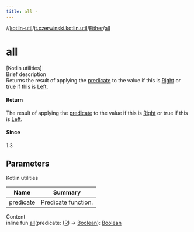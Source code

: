 ```yaml
---
title: all -
---
```

//[kotlin-util](../../index.md)/[it.czerwinski.kotlin.util](../index.md)/[Either](index.md)/[all](all.md)



# all  
[Kotlin utilities]  
Brief description  
Returns the result of applying the [predicate]() to the value if this is [Right](../-right/index.md) or true if this is [Left](../-left/index.md).  
  


#### Return  
The result of applying the [predicate]() to the value if this is [Right](../-right/index.md) or true if this is [Left](../-left/index.md).  
  


#### Since  
1.3  
  


## Parameters  
  
Kotlin utilities  
  
|  Name|  Summary| 
|---|---|
| predicate| Predicate function.
  
  
Content  
inline fun [all](all.md)(predicate: ([R](index.md)) -> [Boolean](https://kotlinlang.org/api/latest/jvm/stdlib/kotlin/-boolean/index.html)): [Boolean](https://kotlinlang.org/api/latest/jvm/stdlib/kotlin/-boolean/index.html)  



